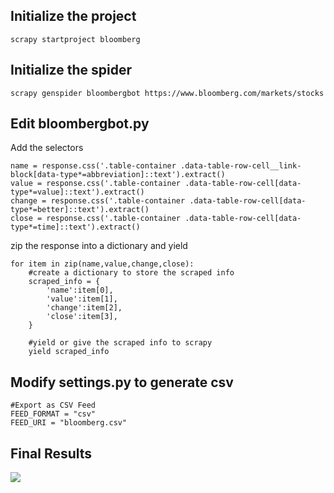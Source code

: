 Initialize the project
-----------------------------
`scrapy startproject bloomberg`

Initialize the spider
-----------------------------
`scrapy genspider bloombergbot https://www.bloomberg.com/markets/stocks`

Edit bloombergbot.py
-----------------------------

Add the selectors
```
name = response.css('.table-container .data-table-row-cell__link-block[data-type*=abbreviation]::text').extract()
value = response.css('.table-container .data-table-row-cell[data-type*=value]::text').extract()
change = response.css('.table-container .data-table-row-cell[data-type*=better]::text').extract()
close = response.css('.table-container .data-table-row-cell[data-type*=time]::text').extract()
```

zip the response into a dictionary and yield

```
for item in zip(name,value,change,close):
    #create a dictionary to store the scraped info
    scraped_info = {
        'name':item[0],
        'value':item[1],
        'change':item[2],
        'close':item[3],
    }

    #yield or give the scraped info to scrapy
    yield scraped_info
```

Modify settings.py to generate csv
-----------------------------
```
#Export as CSV Feed
FEED_FORMAT = "csv"
FEED_URI = "bloomberg.csv"
```

Final Results
-----------------------------

![](https://content.screencast.com/users/wtgeographer/folders/Jing/media/331b25ee-ec22-49ae-9983-014b49a7465c/2018-01-02_2347.png)<!-- .element height="50%" width="50%" -->